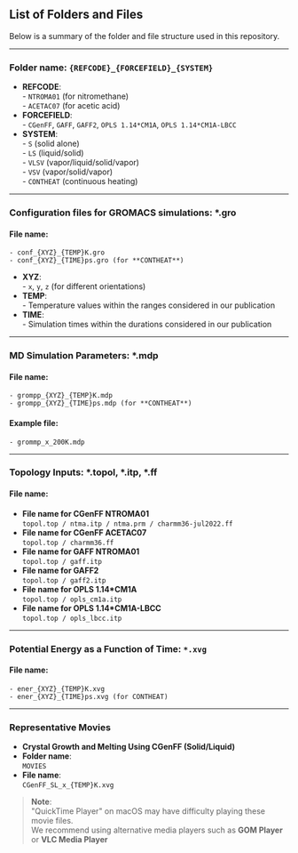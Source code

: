 ## List of Folders and Files

Below is a summary of the folder and file structure used in this repository.

---

### **Folder name**: `{REFCODE}_{FORCEFIELD}_{SYSTEM}`

- **REFCODE**:  
        - `NTROMA01` (for nitromethane)  
        - `ACETAC07` (for acetic acid)
- **FORCEFIELD**:  
        - `CGenFF`, `GAFF`, `GAFF2`, `OPLS 1.14*CM1A`, `OPLS 1.14*CM1A-LBCC`
- **SYSTEM**:  
        - `S` (solid alone)  
        - `LS` (liquid/solid)  
        - `VLSV` (vapor/liquid/solid/vapor)  
        - `VSV` (vapor/solid/vapor)  
        - `CONTHEAT` (continuous heating)

---
### Configuration files for GROMACS simulations: *.gro

#### **File name**: 
    - conf_{XYZ}_{TEMP}K.gro
    - conf_{XYZ}_{TIME}ps.gro (for **CONTHEAT**)

- **XYZ**:  
        - `x`, `y`, `z` (for different orientations)
- **TEMP**:  
        - Temperature values within the ranges considered in our publication   
- **TIME**:   
        - Simulation times within the durations considered in our publication

---  
### MD Simulation Parameters: *.mdp

#### **File name**:  
    - grompp_{XYZ}_{TEMP}K.mdp  
    - grompp_{XYZ}_{TIME}ps.mdp (for **CONTHEAT**)

#### **Example file**:  
    - grommp_x_200K.mdp


---

### Topology Inputs: *.topol, *.itp, *.ff

#### **File name**:  
- **File name for CGenFF NTROMA01**  
  `topol.top / ntma.itp / ntma.prm / charmm36-jul2022.ff`
- **File name for CGenFF ACETAC07**  
  `topol.top / charmm36.ff`
- **File name for GAFF NTROMA01**  
  `topol.top / gaff.itp`
- **File name for GAFF2**  
  `topol.top / gaff2.itp`
- **File name for OPLS 1.14*CM1A**  
  `topol.top / opls_cm1a.itp`
- **File name for OPLS 1.14*CM1A-LBCC**  
  `topol.top / opls_lbcc.itp`


---

### **Potential Energy as a Function of Time**: `*.xvg`

#### **File name**:  
    - ener_{XYZ}_{TEMP}K.xvg  
    - ener_{XYZ}_{TIME}ps.xvg (for CONTHEAT)
---

### **Representative Movies**

- **Crystal Growth and Melting Using CGenFF (Solid/Liquid)**  
- **Folder name**:  
  `MOVIES`
- **File name**:  
  `CGenFF_SL_x_{TEMP}K.xvg`

> **Note**:  
> "QuickTime Player" on macOS may have difficulty playing these movie files.  
> We recommend using alternative media players such as **GOM Player** or **VLC Media Player**

